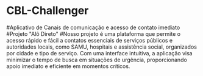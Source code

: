 # CBL-Challenger
#Aplicativo de Canais de comunicação e acesso de contato imediato
#Projeto "Alô Direto" 
#Nosso projeto é uma plataforma que permite o acesso rápido e fácil a contatos essenciais de serviços públicos e autoridades locais, como SAMU, hospitais e assistência social, organizados por cidade e tipo de serviço. Com uma interface intuitiva, a aplicação visa minimizar o tempo de busca em situações de urgência, proporcionando apoio imediato e eficiente em momentos críticos.
